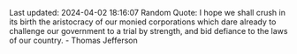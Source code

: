 Last updated: 2024-04-02 18:16:07
Random Quote: I hope we shall crush in its birth the aristocracy of our monied corporations which dare already to challenge our government to a trial by strength, and bid defiance to the laws of our country. - Thomas Jefferson